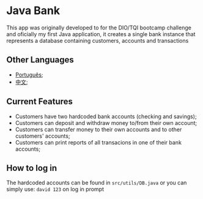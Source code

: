 # Java Bank

This app was originally developed to for the DIO/TQI bootcamp challenge and oficially my first Java application, it creates a single bank instance
that represents a database containing customers, accounts and transactions

## Other Languages

* [Português](https://github.com/eduardodsl/java-bank/blob/main/README.pt.md);
* [中文](https://github.com/eduardodsl/java-bank/blob/main/README.zh.md);

## Current Features

* Customers have two hardcoded bank accounts (checking and savings);
* Customers can deposit and withdraw money to/from their own account;
* Customers can transfer money to their own accounts and to other customers' accounts;
* Customers can print reports of all transacions in one of their bank accounts;

## How to log in

The hardcoded accounts can be found in `src/utils/DB.java` or you can simply use: `david 123` on log in prompt
